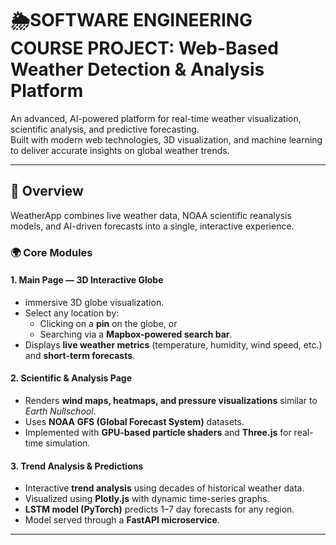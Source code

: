 # 🌦️SOFTWARE ENGINEERING COURSE PROJECT: Web-Based Weather Detection & Analysis Platform

An advanced, AI-powered platform for real-time weather visualization, scientific analysis, and predictive forecasting.  
Built with modern web technologies, 3D visualization, and machine learning to deliver accurate insights on global weather trends.

---

## 🧭 Overview

WeatherApp combines live weather data, NOAA scientific reanalysis models, and AI-driven forecasts into a single, interactive experience.

### 🌍 Core Modules

#### 1. **Main Page — 3D Interactive Globe**
- immersive 3D globe visualization.
- Select any location by:
  - Clicking on a **pin** on the globe, or  
  - Searching via a **Mapbox-powered search bar**.
- Displays **live weather metrics** (temperature, humidity, wind speed, etc.) and **short-term forecasts**.

#### 2. **Scientific & Analysis Page**
- Renders **wind maps, heatmaps, and pressure visualizations** similar to *Earth Nullschool*.
- Uses **NOAA GFS (Global Forecast System)** datasets.
- Implemented with **GPU-based particle shaders** and **Three.js** for real-time simulation.

#### 3. **Trend Analysis & Predictions**
- Interactive **trend analysis** using decades of historical weather data.
- Visualized using **Plotly.js** with dynamic time-series graphs.
- **LSTM model (PyTorch)** predicts 1–7 day forecasts for any region.
- Model served through a **FastAPI microservice**.

---

